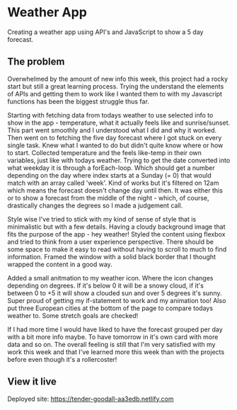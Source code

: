 # Weather App

Creating a weather app using API's and JavaScript to show a 5 day forecast.

## The problem

Overwhelmed by the amount of new info this week, this project had a rocky start but still a great learning process. Trying the understand the elements of APIs and getting them to work like I wanted them to with my Javascript functions has been the biggest struggle thus far. 

Starting with fetching data from todays weather to use selected info to show in the app - temperature, what it actually feels like and sunrise/sunset. This part went smoothly and I understood what I did and why it worked.
Then went on to fetching the five day forecast where I got stuck on every single task. Knew what I wanted to do but didn't quite know where or how to start. Collected temperature and the feels like-temp in their own variables, just like with todays weather. Trying to get the date converted into what weekday it is through a forEach-loop. Which should get a number depending on the day where index starts at a Sunday (= 0) that would match with an array called 'week'. Kind of works but it's filtered on 12am which means the forecast doesn't change day until then. It was either this or to show a forecast from the middle of the night - which, of course, drastically changes the degrees so I made a judgement call.

Style wise I've tried to stick with my kind of sense of style that is minimalistic but with a few details. Having a cloudy background image that fits the purpose of the app - hey weather! Styled the content using flexbox and tried to think from a user experience perspective. There should be some space to make it easy to read without having to scroll to much to find information. Framed the window with a solid black border that I thought wrapped the content in a good way.

Added a small anitmation to my weather icon. Where the icon changes depending on degrees. If it's below 0 it will be a snowy cloud, if it's between 0 to +5 it will show a clouded sun and over 5 degrees it's sunny. Super proud of getting my if-statement to work and my animation too! Also put three European cities at the bottom of the page to compare todays weather to. Some stretch goals are checked!

If I had more time I would have liked to have the forecast grouped per day with a bit more info maybe. To have tomorrow in it's own card with more data and so on. The overall feeling is still that I'm very satisfied with my work this week and that I've learned more this week than with the projects before even though it's a rollercoster! 

## View it live

Deployed site: https://tender-goodall-aa3edb.netlify.com